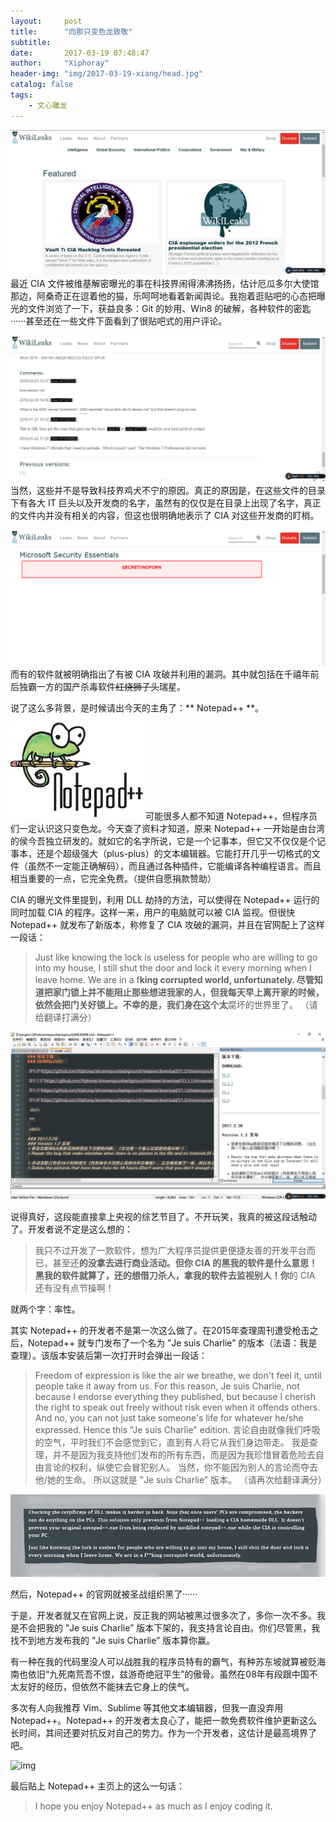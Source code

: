 ```yaml
---
layout:     post
title:      "向那只变色龙致敬"
subtitle:   
date:       2017-03-19 07:48:47
author:     "Xiphoray"
header-img: "img/2017-03-19-xiang/head.jpg"
catalog: false
tags:     
    - 文心雕龙
---
```





![img](/img/2017-03-19-xiang/1.jpg)
最近 CIA 文件被维基解密曝光的事在科技界闹得沸沸扬扬，估计厄瓜多尔大使馆那边，阿桑奇正在逗着他的猫，乐呵呵地看着新闻舆论。我抱着逛贴吧的心态把曝光的文件浏览了一下，获益良多：Git 的妙用、Win8 的破解，各种软件的密匙······甚至还在一些文件下面看到了很贴吧式的用户评论。

![img](/img/2017-03-19-xiang/2.jpg)
当然，这些并不是导致科技界鸡犬不宁的原因。真正的原因是，在这些文件的目录下有各大 IT 巨头以及开发商的名字，虽然有的仅仅是在目录上出现了名字，真正的文件内并没有相关的内容，但这也很明确地表示了 CIA 对这些开发商的盯梢。

![img](/img/2017-03-19-xiang/3.jpg)
而有的软件就被明确指出了有被 CIA 攻破并利用的漏洞。其中就包括在千禧年前后独霸一方的国产杀毒软件~~红烧狮子头~~瑞星。

说了这么多背景，是时候请出今天的主角了：** Notepad++ **。

![img](/img/2017-03-19-xiang/4.gif)
可能很多人都不知道 Notepad++，但程序员们一定认识这只变色龙。今天查了资料才知道，原来 Notepad++ 一开始是由台湾的侯今吾独立研发的。就如它的名字所说，它是一个记事本，但它又不仅仅是个记事本，还是个超级强大（plus-plus）的文本编辑器。它能打开几乎一切格式的文件（虽然不一定能正确解码），而且通过各种插件，它能编译各种编程语言。而且相当重要的一点，它完全免费。（提供自愿捐款赞助）

CIA 的曝光文件里提到，利用 DLL 劫持的方法，可以使得在 Notepad++ 运行的同时加载 CIA 的程序。这样一来，用户的电脑就可以被 CIA 监视。但很快 Notepad++ 就发布了新版本，称修复了 CIA 攻破的漏洞，并且在官网配上了这样一段话：

> Just like knowing the lock is useless for people who are willing to go into my house, I still shut the door and lock it every morning when I leave home. We are in a f**king corrupted world, unfortunately.
> 尽管知道把家门锁上并不能阻止那些想进我家的人，但我每天早上离开家的时候，依然会把门关好锁上。不幸的是，我们身在这个太**腐坏的世界里了。
>（请给翻译打满分）

![img](/img/2017-03-19-xiang/5.jpg)

说得真好，这段能直接拿上央视的综艺节目了。不开玩笑，我真的被这段话触动了。开发者说不定是这么想的：

> 我只不过开发了一款软件，想为广大程序员提供更便捷友善的开发平台而已，甚至还**的没拿去进行商业活动。但你 CIA **的黑我的软件是什么意思！黑我的软件就算了，还**的想借刀杀人，拿我的软件去监视别人！你**的 CIA 还有没有点节操啊！

就两个字：率性。

其实 Notepad++ 的开发者不是第一次这么做了。在2015年查理周刊遭受枪击之后，Notepad++ 就专门发布了一个名为 ”Je suis Charlie” 的版本（法语：我是查理）。该版本安装后第一次打开时会弹出一段话：

> Freedom of expression is like the air we breathe, we don't feel it, until people take it away from us.
> For this reason, Je suis Charlie, not because I endorse everything they published, but because I cherish the right to speak out freely without risk even when it offends others.
> And no, you can not just take someone's life for whatever he/she expressed.
> Hence this "Je suis Charlie" edition.
> 言论自由就像我们呼吸的空气，平时我们不会感觉到它，直到有人将它从我们身边带走。
> 我是查理，并不是因为我支持他们发布的所有东西，而是因为我珍惜冒着危险去自由言论的权利，纵使它会冒犯别人。
> 当然，你不能因为别人的言论而夺去他/她的生命。
> 所以这就是 ”Je suis Charlie” 版本。
> （请再次给翻译满分）

![img](/img/2017-03-19-xiang/6.jpg)

然后，Notepad++ 的官网就被圣战组织黑了······

于是，开发者就又在官网上说，反正我的网站被黑过很多次了，多你一次不多。我是不会把我的 ”Je suis Charlie” 版本下架的，我支持言论自由。你们尽管黑，我找不到地方发布我的 ”Je suis Charlie” 版本算你赢。

有一种在我的代码里没人可以战胜我的程序员特有的霸气，有种苏东坡就算被贬海南也依旧“九死南荒吾不恨，兹游奇绝冠平生”的傲骨。虽然在08年有段跟中国不太友好的经历，但依然不能抹去它身上的侠气。

多次有人向我推荐 Vim、Sublime 等其他文本编辑器，但我一直没弃用 Notepad++。Notepad++ 的开发者太良心了，能把一款免费软件维护更新这么长时间，其间还要对抗反对自己的势力。作为一个开发者，这估计是最高境界了吧。

![img](/img/2017-03-19-xiang/7.gif)

最后贴上 Notepad++ 主页上的这么一句话：

> I hope you enjoy Notepad++ as much as I enjoy coding it.
